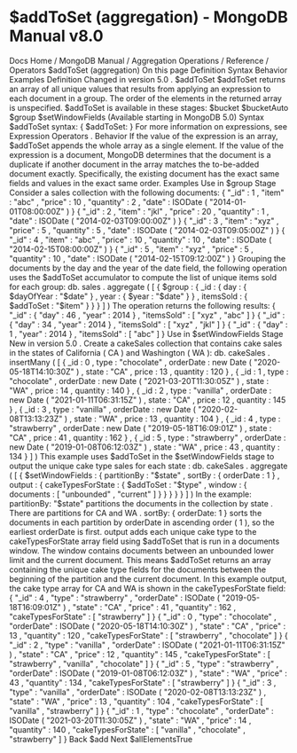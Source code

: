 # $addToSet (aggregation) - MongoDB Manual v8.0


Docs Home / MongoDB Manual / Aggregation Operations / Reference / Operators $addToSet (aggregation) On this page Definition Syntax Behavior Examples Definition Changed in version 5.0 . $addToSet $addToSet returns an array of all unique values that
results from applying an expression to each document in a group. The order of the elements in the returned array is unspecified. $addToSet is available in these stages: $bucket $bucketAuto $group $setWindowFields (Available starting in MongoDB 5.0) Syntax $addToSet syntax: { $addToSet: <expression> } For more information on expressions, see Expression Operators . Behavior If the value of the expression is an array, $addToSet appends
the whole array as a single element. If the value of the expression is a document, MongoDB determines that
the document is a duplicate if another document in the array matches the
to-be-added document exactly. Specifically, the existing document has
the exact same fields and values in the exact same order. Examples Use in $group Stage Consider a sales collection with the following documents: { "_id" : 1 , "item" : "abc" , "price" : 10 , "quantity" : 2 , "date" : ISODate ( "2014-01-01T08:00:00Z" ) } { "_id" : 2 , "item" : "jkl" , "price" : 20 , "quantity" : 1 , "date" : ISODate ( "2014-02-03T09:00:00Z" ) } { "_id" : 3 , "item" : "xyz" , "price" : 5 , "quantity" : 5 , "date" : ISODate ( "2014-02-03T09:05:00Z" ) } { "_id" : 4 , "item" : "abc" , "price" : 10 , "quantity" : 10 , "date" : ISODate ( "2014-02-15T08:00:00Z" ) } { "_id" : 5 , "item" : "xyz" , "price" : 5 , "quantity" : 10 , "date" : ISODate ( "2014-02-15T09:12:00Z" ) } Grouping the documents by the day and the year of the date field,
the following operation uses the $addToSet accumulator to
compute the list of unique items sold for each group: db. sales . aggregate ( [ { $group : { _id : { day : { $dayOfYear : "$date" } , year : { $year : "$date" } } , itemsSold : { $addToSet : "$item" } } } ] ) The operation returns the following results: { "_id" : { "day" : 46 , "year" : 2014 } , "itemsSold" : [ "xyz" , "abc" ] } { "_id" : { "day" : 34 , "year" : 2014 } , "itemsSold" : [ "xyz" , "jkl" ] } { "_id" : { "day" : 1 , "year" : 2014 } , "itemsSold" : [ "abc" ] } Use in $setWindowFields Stage New in version 5.0 . Create a cakeSales collection that contains cake sales in the states
of California ( CA ) and Washington ( WA ): db. cakeSales . insertMany ( [ { _id : 0 , type : "chocolate" , orderDate : new Date ( "2020-05-18T14:10:30Z" ) , state : "CA" , price : 13 , quantity : 120 } , { _id : 1 , type : "chocolate" , orderDate : new Date ( "2021-03-20T11:30:05Z" ) , state : "WA" , price : 14 , quantity : 140 } , { _id : 2 , type : "vanilla" , orderDate : new Date ( "2021-01-11T06:31:15Z" ) , state : "CA" , price : 12 , quantity : 145 } , { _id : 3 , type : "vanilla" , orderDate : new Date ( "2020-02-08T13:13:23Z" ) , state : "WA" , price : 13 , quantity : 104 } , { _id : 4 , type : "strawberry" , orderDate : new Date ( "2019-05-18T16:09:01Z" ) , state : "CA" , price : 41 , quantity : 162 } , { _id : 5 , type : "strawberry" , orderDate : new Date ( "2019-01-08T06:12:03Z" ) , state : "WA" , price : 43 , quantity : 134 } ] ) This example uses $addToSet in the $setWindowFields stage to output the unique cake type sales for each state : db. cakeSales . aggregate ( [ { $setWindowFields : { partitionBy : "$state" , sortBy : { orderDate : 1 } , output : { cakeTypesForState : { $addToSet : "$type" , window : { documents : [ "unbounded" , "current" ] } } } } } ] ) In the example: partitionBy: "$state" partitions the documents in the collection by state . There are partitions for CA and WA . sortBy: { orderDate: 1 } sorts the documents in each partition by orderDate in ascending order ( 1 ), so the earliest orderDate is first. output adds each unique cake type to the cakeTypesForState array field using $addToSet that is run in a documents window. The window contains documents between
an unbounded lower limit and the current document. This means $addToSet returns an array containing the unique cake type fields for the documents between the beginning of the
partition and the current document. In this example output, the cake type array for CA and WA is
shown in the cakeTypesForState field: { "_id" : 4 , "type" : "strawberry" , "orderDate" : ISODate ( "2019-05-18T16:09:01Z" ) , "state" : "CA" , "price" : 41 , "quantity" : 162 , "cakeTypesForState" : [ "strawberry" ] } { "_id" : 0 , "type" : "chocolate" , "orderDate" : ISODate ( "2020-05-18T14:10:30Z" ) , "state" : "CA" , "price" : 13 , "quantity" : 120 , "cakeTypesForState" : [ "strawberry" , "chocolate" ] } { "_id" : 2 , "type" : "vanilla" , "orderDate" : ISODate ( "2021-01-11T06:31:15Z" ) , "state" : "CA" , "price" : 12 , "quantity" : 145 , "cakeTypesForState" : [ "strawberry" , "vanilla" , "chocolate" ] } { "_id" : 5 , "type" : "strawberry" , "orderDate" : ISODate ( "2019-01-08T06:12:03Z" ) , "state" : "WA" , "price" : 43 , "quantity" : 134 , "cakeTypesForState" : [ "strawberry" ] } { "_id" : 3 , "type" : "vanilla" , "orderDate" : ISODate ( "2020-02-08T13:13:23Z" ) , "state" : "WA" , "price" : 13 , "quantity" : 104 , "cakeTypesForState" : [ "vanilla" , "strawberry" ] } { "_id" : 1 , "type" : "chocolate" , "orderDate" : ISODate ( "2021-03-20T11:30:05Z" ) , "state" : "WA" , "price" : 14 , "quantity" : 140 , "cakeTypesForState" : [ "vanilla" , "chocolate" , "strawberry" ] } Back $add Next $allElementsTrue
